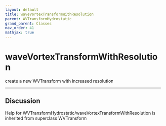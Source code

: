 ```yaml
---
layout: default
title: waveVortexTransformWithResolution
parent: WVTransformHydrostatic
grand_parent: Classes
nav_order: 41
mathjax: true
---
```


#  waveVortexTransformWithResolution

create a new WVTransform with increased resolution


---

## Discussion

  
Help for WVTransformHydrostatic/waveVortexTransformWithResolution is inherited from superclass WVTransform
